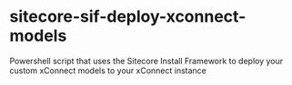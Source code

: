 # sitecore-sif-deploy-xconnect-models
Powershell script that uses the Sitecore Install Framework to deploy your custom xConnect models to your xConnect instance
